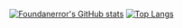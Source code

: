 [![Foundanerror's GitHub stats](https://github-readme-stats.vercel.app/api?username=foundanerror&count_private=true&show_icons=true&theme=vue-dark)](https://github.com/foundanerror) 
[![Top Langs](https://github-readme-stats.vercel.app/api/top-langs/?username=foundanerror&layout=compact&theme=vue-dark)](https://github.com/foundanerror)
